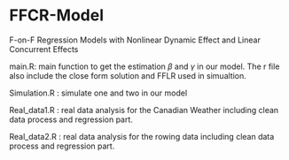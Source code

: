 # FFCR-Model

F-on-F Regression Models with Nonlinear Dynamic Effect and Linear Concurrent Effects

main.R: main function to get the estimation $\beta$ and $\gamma$ in our model. The r file also include the close form solution and FFLR used in simualtion.

Simulation.R : simulate one and two in our model

Real_data1.R : real data analysis for the Canadian Weather including clean data process and regression part.

Real_data2.R : real data analysis for the rowing data including clean data process and regression part.
